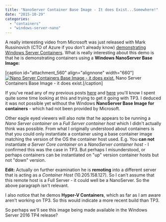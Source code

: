 ```yaml
---
title: "NanoServer Container Base Image - It does Exist...Somewhere!"
date: "2015-10-29"
categories: 
  - "containers"
  - "windows-server-nano"
---
```


A really interesting video from Microsoft was just released with Mark Russinovich (CTO of Azure if you don't already know) [demonstrating Windows Server Containers](https://youtu.be/YoA_MMlGPRc). What is really interesting about this demo is that he is demonstrating containers using a **Windows NanoServer Base Image:**

\[caption id="attachment\_560" align="alignnone" width="660"\][![Nano Server Containers Base Image - it does exist.](https://dscottraynsford.files.wordpress.com/2015/10/ss_video_nanoservercontainers.png?w=660)](https://dscottraynsford.files.wordpress.com/2015/10/ss_video_nanoservercontainers.png) Nano Server Containers Base Image - it does exist.\[/caption\]

If you've read any of my previous posts [here](https://dscottraynsford.wordpress.com/2015/08/26/how-to-use-containers-on-windows-nano-server/) and [here](https://dscottraynsford.wordpress.com/2015/08/27/docker-and-containers-on-nano-server-continued/) you'll know I spent quite some time looking at this and trying to get it going with TP3. I deduced it was not possible yet without the Windows **NanoServer Base Image for containers** - which had not been provided by Microsoft.

Other eagle eyed viewers will also note that he appears to be running a _Nano Server container_ on a _Full Server container host_ which I didn't actually think was possible. From what I originally understood about containers is that you could only instantiate a container using a base container image matching the version of the OS the container host used. E.g. You **can not** instantiate _a Server Core container_ on a _NanoServer container host_ - I confirmed this was the case in TP3. But perhaps I misunderstood, or perhaps containers can be instantiated on "up" version container hosts but not "down" version.

**Edit:** Actually on further examination he is **remoting** into a different server that is acting as a _Container Host_ (10.205.158.127). So I can't assume that this remote host is a Full Server - it could well be a NanoServer. So the above paragraph isn't relevant.

I also notice that he demos **Hyper-V Containers**, which as far as I am aware aren't working on TP3. So this would indicate a more recent build than TP3.

So perhaps we'll see this image being made available in the Windows Server 2016 TP4 release?
